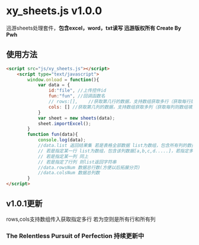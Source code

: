 # xy_sheets.js v1.0.0
迅游sheets处理套件，**包含excel，word，txt读写         迅游版权所有       Create By Pwh**

## 使用方法

```html
<script src="js/xy_sheets.js"></script>
    <script type="text/javascript">
        window.onload = function(){
            var data = {
                id:"file", //上传控件id
                fun:"fun", //回调函数名
                // rows:[],    //获取第几行的数据，支持数组获取多行（获取每行则不填则数组填为空）
                cols: [] //获取第几列的数据，支持数组获取多列（获取每列则数组填为空）
            }
            var sheet = new sheets(data);
            sheet.importExcel();
        }
        function fun(data){
            console.log(data);
            //data.list 返回结果集 若是表格全部数据 list为数组，包含所有列的数据[{第一列},{第二列},{第三列}...]
            // 若是指定某一行 list为数组，包含该列数据[a,b,c,d.....]，若指定多行，返回json，包含行数{1:[...,...,..],2[...,...,...],3:[...,...,...].....}
            // 若是指定某一列 同上
            // 若是指定了行列 则list返回字符串
            //data.rowsNum 数据总行数(方便以后拓展分页)
            //data.colsNum 数据总列数
        }                       
</script>
```

## v1.0.1更新
   rows,cols支持数组传入获取指定多行 若为空则是所有行和所有列

### The Relentless Pursuit of Perfection    持续更新中
